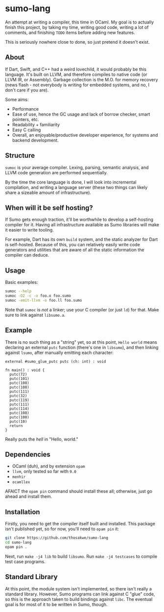 # sumo-lang
An attempt at writing a compiler, this time in OCaml. My goal is
to actually finish this project, by taking my time, writing good code,
writing a lot of comments, and finishing `TODO` items before adding new
features.

This is seriously nowhere close to done, so just pretend it doesn't exist.

## About
If Dart, Swift, and C++ had a weird lovechild, it would probably be this language. It's built
on LLVM, and therefore compiles to native code (or LLVM IR, or Assembly). Garbage collection is
the M.O. for memory recovery (news flash - not everybody is writing for embedded systems, and no,
I don't care if you are).

Some aims:
* Performance
* Ease of use, hence the GC usage and lack of borrow checker, smart pointers, etc.
* Readability + familiarity
* Easy C calling
* Overall, an enjoyable/productive developer experience, for systems and backend development.

## Structure
`sumoc` is your average compiler. Lexing, parsing, semantic analysis, and LLVM code generation are
performed sequentially.

By the time the core language is done, I will look into incremental compilation, and writing a
language server (these two things can likely share a sizeable amount of infrastructure).

## When will it be self hosting?
If Sumo gets enough traction, it'll be worthwhile to develop a self-hosting compiler for it. Having
all infrastructure available as Sumo libraries will make it easier to write tooling.

For example, Dart has its own `build` system, and the static analyzer for Dart is self-hosted. Because of
this, you can relatively easily write code generators and utilities that are aware of all the static information
the compiler can deduce.

## Usage
Basic examples:

```bash
sumoc --help
sumoc -O2 -c -o foo.o foo.sumo
sumoc -emit-llvm -o foo.ll foo.sumo
```

Note that `sumoc` is *not* a linker; use your C compiler (or just `ld`) for that. Make sure to
link against `libsumo.a`.

## Example
There is no such thing as a "string" yet, so at this point, `Hello world` means
declaring an external `putc` function (there's one in `libsumo`), and then linking
against `lsumo`, after manually emitting each character:

```sumo
external #sumo_glue_putc putc (ch: int) : void

fn main() : void {
  putc(72)
  putc(101)
  putc(108)
  putc(108)
  putc(111)
  putc(32)
  putc(119)
  putc(111)
  putc(114)
  putc(108)
  putc(100)
  putc(10)
  return
}
```

Really puts the *hell* in "Hello, world."

## Dependencies
* OCaml (duh), and by extension `opam`
* `llvm`, only tested so far with `9.0`
* `menhir`
* `ocamllex`

AFAICT the `opam pin` command should install these all; otherwise, just go
ahead and install them.

## Installation
Firstly, you need to get the compiler itself built and installed.
This package isn't published yet, so for now, you'll need to `opam pin` it:

```bash
git clone https://github.com/thosakwe/sumo-lang
cd sumo-lang
opam pin .
```

Next, run `make -j4 lib` to build `libsumo`.
Run `make -j4 testcases` to compile test case programs.

## Standard Library
At this point, the module system isn't implemented, so there isn't really
a standard library. However, Sumo programs can link against C "glue" code,
so this is the approach taken to build bindings against `libc`. The eventual
goal is for most of it to be written in Sumo, though.